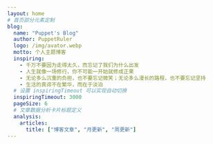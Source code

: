 ```yaml
---
layout: home
# 首页部分元素定制
blog:
  name: "Puppet's Blog"
  author: PuppetRuler
  logo: /img/avator.webp
  motto: 个人主题博客
  inspiring:
    - 千万不要因为走得太久，而忘记了我们为什么出发
    - 人生就像一场修行，你不可能一开始就修成正果
    - 无论多么沉重的负担，也不要忘记微笑；无论多么漫长的路程，也不要忘记坚持
    - 生活的真谛不在繁华，而在于淡泊
  # 设置 inspiringTimeout 可以实现自动切换
  inspiringTimeout: 3000
  pageSize: 6
  # 文章数据分析卡片标题定义
  analysis:
    articles:
      title: ["博客文章", "月更新", "周更新"]
---
```

